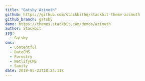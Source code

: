```yaml
---
title: "Gatsby Azimuth"
github: https://github.com/stackbithq/stackbit-theme-azimuth
github_branch: gatsby
demo: https://themes.stackbit.com/demos/azimuth
author: Stackbit
ssg:
  - Gatsby
cms:
  - Contentful
  - DatoCMS
  - Forestry
  - NetlifyCMS
  - Sanity
date: 2019-05-23T18:24:11Z
---
```

